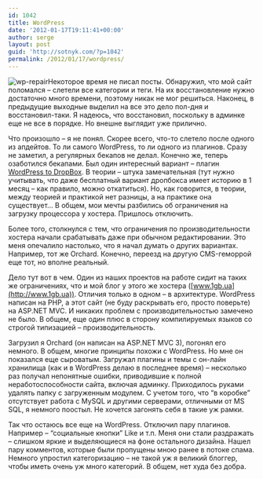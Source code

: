 ```yaml
---
id: 1042
title: WordPress
date: '2012-01-17T19:11:41+00:00'
author: serge
layout: post
guid: 'http://sotnyk.com/?p=1042'
permalink: /2012/01/17/wordpress/
---
```


![](https://sotnyk.github.io/wp-content/uploads/2012/01/wp-repair.jpg "wp-repair")Некоторое время не писал посты. Обнаружил, что мой сайт поломался – слетели все категории и теги. На их восстановление нужно достаточно много времени, поэтому никак не мог решиться. Наконец, в предыдущие выходные выделил на все это дело пол-дня и восстановил-таки. Я надеюсь, что восстановил, поскольку в админке еще не все в порядке. Но внешне выглядит уже прилично.

Что произошло – я не понял. Скорее всего, что-то слетело после одного из апдейтов. То ли самого WordPress, то ли одного из плагинов. Сразу не заметил, а регулярных бекапов не делал. Конечно же, теперь озаботился бекапами. Был один интересный вариант – плагин [WordPress to DropBox](http://wordpress.org/extend/plugins/wordpress-backup-to-dropbox/). В теории – штука замечательная (тут нужно учитывать, что даже бесплатный вариант дропбокса имеет историю в 1 месяц – как правило, можно откатиться). Но, как говорится, в теории, между теорией и практикой нет разницы, а на практике она существует… В общем, мои мечты разбились об ограничения на загрузку процессора у хостера. Пришлось отключить.  
  
Более того, столкнулся с тем, что ограничения по производительности хостера начали срабатывать даже при обычном редактировании. Это меня опечалило настолько, что я начал думать о других вариантах. Например, тот же Orchard. Конечно, переезд на другую CMS-геморрой еще тот, но вполне реальный.

Дело тут вот в чем. Один из наших проектов на работе сидит на таких же ограничениях, что и мой блог у этого же хостера ([www.1gb.ua](http://www.1gb.ua)). Отличия только в одном – в архитектуре. WordPress написан на PHP, а этот сайт (не буду раскрывать его, просто поверьте) на ASP.NET MVC. И никаких проблем с производительностью замечено не было. В общем, еще один плюс в сторону компилируемых языков со строгой типизацией – производительность.

Загрузил я Orchard (он написан на ASP.NET MVC 3), погонял его немного. В общем, многие принципы похожи с WordPress. Но мне он показался еще сыроватым. Загружал плагины и темы с он-лайн хранилища (как и в WordPress делаю в последнее время) – несколько раз получал непонятные ошибки, приводившие к полной неработоспособности сайта, включая админку. Приходилось руками удалять папку с загруженным модулем. С учетом того, что “в коробке” отсутствует работа с MySQL и другими серверами, отличными от MS SQL, я немного поостыл. Не хочется загонять себя в такие уж рамки.

Так что остаюсь все еще на WordPress. Отключил пару плагинов. Например – “социальные кнопки” Like и т.п. Меня они стали раздражать – слишком яркие и выделяющиеся на фоне остального дизайна. Нашел пару комментов, которые были пропущены мною ранее в потоке спама. Немного упростил категоризацию – не такой уж я великий блоггер, чтобы иметь очень уж много категорий. В общем, нет худа без добра.
